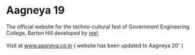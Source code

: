 # Aagneya 19
The official website for the techno-cultural fest of Government Engineering College, Barton Hill developed by [me!](https://www.linkedin.com/in/madhav-somanath/).
<br>
<br>
Visit at www.aagneya.co.in ( website has been updated to Aagneya 20' )
